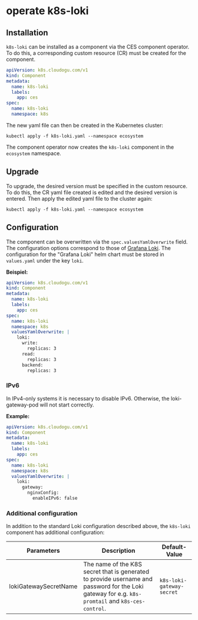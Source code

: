 # operate k8s-loki

## Installation

`k8s-loki` can be installed as a component via the CES component operator.
To do this, a corresponding custom resource (CR) must be created for the component.

```yaml
apiVersion: k8s.cloudogu.com/v1
kind: Component
metadata:
  name: k8s-loki
  labels:
    app: ces
spec:
  name: k8s-loki
  namespace: k8s
```

The new yaml file can then be created in the Kubernetes cluster:

```shell
kubectl apply -f k8s-loki.yaml --namespace ecosystem
```

The component operator now creates the `k8s-loki` component in the `ecosystem` namespace.

## Upgrade

To upgrade, the desired version must be specified in the custom resource.
To do this, the CR yaml file created is edited and the desired version is entered.
Then apply the edited yaml file to the cluster again:

```shell
kubectl apply -f k8s-loki.yaml --namespace ecosystem
```

## Configuration

The component can be overwritten via the `spec.valuesYamlOverwrite` field. The configuration options correspond to those
of
[Grafana Loki](https://grafana.com/docs/loki/latest/setup/install/helm/reference/).
The configuration for the "Grafana Loki" helm chart must be stored in `values.yaml` under the key `loki`.

**Beispiel:**

```yaml
apiVersion: k8s.cloudogu.com/v1
kind: Component
metadata:
  name: k8s-loki
  labels:
    app: ces
spec:
  name: k8s-loki
  namespace: k8s
  valuesYamlOverwrite: |
    loki:
      write:
        replicas: 3
      read:
        replicas: 3
      backend:
        replicas: 3
```

### IPv6

In IPv4-only systems it is necessary to disable IPv6. Otherwise, the loki-gateway-pod will not start correctly.

**Example:**
```yaml
apiVersion: k8s.cloudogu.com/v1
kind: Component
metadata:
  name: k8s-loki
  labels:
    app: ces
spec:
  name: k8s-loki
  namespace: k8s
  valuesYamlOverwrite: |
    loki:
      gateway:
        nginxConfig:
          enableIPv6: false
```

### Additional configuration

In addition to the standard Loki configuration described above, the `k8s-loki` component has additional configuration:

| Parameters            | Description                                                                                                                                       | Default-Value             |
|-----------------------|---------------------------------------------------------------------------------------------------------------------------------------------------|---------------------------|
| lokiGatewaySecretName | The name of the K8S secret that is generated to provide username and password for the Loki gateway for e.g. `k8s-promtail` and `k8s-ces-control`. | `k8s-loki-gateway-secret` |

